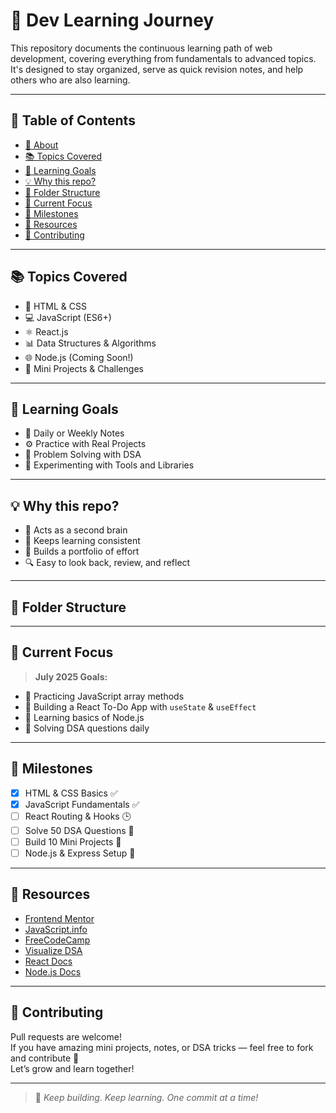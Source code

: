 # 🧠 Dev Learning Journey

This repository documents the continuous learning path of web development, covering everything from fundamentals to advanced topics. It's designed to stay organized, serve as quick revision notes, and help others who are also learning.

---

## 📌 Table of Contents
- [🧠 About](#-dev-learning-journey)
- [📚 Topics Covered](#-topics-covered)
- [📅 Learning Goals](#-learning-goals)
- [💡 Why this repo?](#-why-this-repo)
- [📁 Folder Structure](#-folder-structure)
- [🌱 Current Focus](#-current-focus)
- [🎯 Milestones](#-milestones)
- [📌 Resources](#-resources)
- [🤝 Contributing](#-contributing)

---

## 📚 Topics Covered

- 🎨 HTML & CSS
- 💻 JavaScript (ES6+)
- ⚛️ React.js
- 📊 Data Structures & Algorithms
- 🌐 Node.js (Coming Soon!)
- 🧪 Mini Projects & Challenges

---

## 📅 Learning Goals

- 📖 Daily or Weekly Notes
- ⚙️ Practice with Real Projects
- 🧩 Problem Solving with DSA
- 🧪 Experimenting with Tools and Libraries

---

## 💡 Why this repo?

- 🧠 Acts as a second brain
- 📆 Keeps learning consistent
- 💼 Builds a portfolio of effort
- 🔍 Easy to look back, review, and reflect

---

## 📁 Folder Structure


---

## 🌱 Current Focus

> **July 2025 Goals:**
- 🔸 Practicing JavaScript array methods
- 🔸 Building a React To-Do App with `useState` & `useEffect`
- 🔸 Learning basics of Node.js
- 🔸 Solving DSA questions daily

---

## 🎯 Milestones

- [x] HTML & CSS Basics ✅
- [x] JavaScript Fundamentals ✅
- [ ] React Routing & Hooks 🕒
- [ ] Solve 50 DSA Questions 🔁
- [ ] Build 10 Mini Projects 🎯
- [ ] Node.js & Express Setup 🔧

---

## 📌 Resources

- [Frontend Mentor](https://www.frontendmentor.io/)
- [JavaScript.info](https://javascript.info/)
- [FreeCodeCamp](https://www.freecodecamp.org/)
- [Visualize DSA](https://visualgo.net/en)
- [React Docs](https://reactjs.org/)
- [Node.js Docs](https://nodejs.org/en/docs)

---

## 🤝 Contributing

Pull requests are welcome!  
If you have amazing mini projects, notes, or DSA tricks — feel free to fork and contribute 🌟  
Let’s grow and learn together!

---

> 🐾 *Keep building. Keep learning. One commit at a time!*

